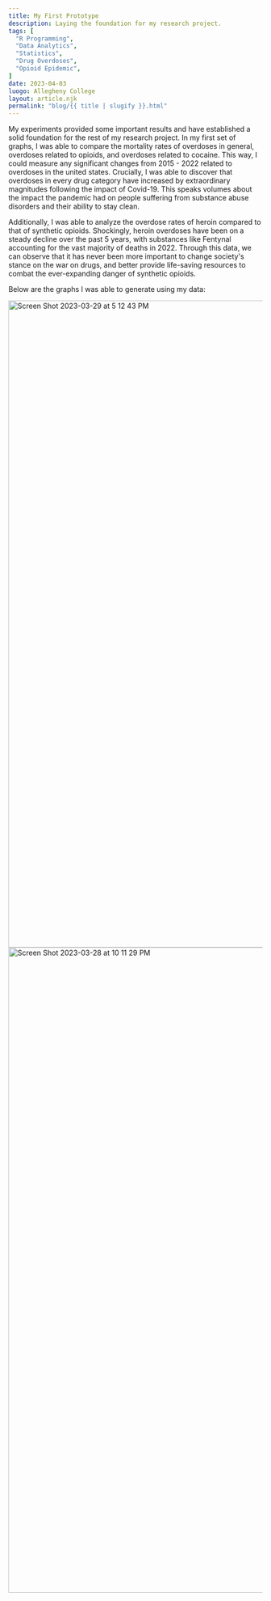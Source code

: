 ```yaml
---
title: My First Prototype
description: Laying the foundation for my research project.
tags: [
  "R Programming",
  "Data Analytics",
  "Statistics",
  "Drug Overdoses",
  "Opioid Epidemic",
]
date: 2023-04-03
luogo: Allegheny College
layout: article.njk
permalink: "blog/{{ title | slugify }}.html"
---
```


My experiments provided some important results and have established a solid foundation for the rest of my research project. In my first set of graphs, I was able to compare the mortality rates of overdoses in general, overdoses related to opioids, and overdoses related to cocaine. This way, I could measure any significant changes from 2015 - 2022 related to overdoses in the united states. Crucially, I was able to discover that overdoses in every drug category have increased by extraordinary magnitudes following the impact of Covid-19. This speaks volumes about the impact the pandemic had on people suffering from substance abuse disorders and their ability to stay clean.

Additionally, I was able to analyze the overdose rates of heroin compared to that of synthetic opioids. Shockingly, heroin overdoses have been on a steady decline over the past 5 years, with substances like Fentynal accounting for the vast majority of deaths in 2022. Through this data, we can observe that it has never been more important to change society's stance on the war on drugs, and better provide life-saving resources to combat the ever-expanding danger of synthetic opioids. 

Below are the graphs I was able to generate using my data:

<img width="1280" alt="Screen Shot 2023-03-29 at 5 12 43 PM" src="https://user-images.githubusercontent.com/70448250/229608165-4d012eb1-3619-4106-b157-628a3e570409.png">

<img width="1277" alt="Screen Shot 2023-03-28 at 10 11 29 PM" src="https://user-images.githubusercontent.com/70448250/229608227-5db10197-fd4e-4107-b195-0ab82087508b.png">